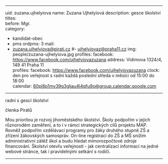 
---
uid: zuzana.ujhelyiova
name: Zuzana Ujhelyiová
description: gesce školství
titles:		
  before: Mgr. 	
category:
  - kandidat-obec
  - pms
ordpms: 3
mail:
  - zuzana.ujhelyiova@pirati.cz
  #- ujhelyiovaz@praha11.cz
img: people/zuzana-ujhelyiova.jpg
profiles:
  facebook: https://www.facebook.com/ujhelyiovazuzana
address: Vidimova 1324/4, 149 41 Praha 11 		 
profiles:
  facebook: https://www.facebook.com/ujhelyiovazuzana
clock: den pro veřejnost s radní každá poslední středa v měsíci od 15:00 do 18:00		 
calendar: 80pl8p1mv39g3gljau4l4qfu9o@group.calendar.google.com
---

radní s gescí školství

členka Pirátů

Mou prioritou je rozvoj jihoměstského školství. Školy podpořím v jejich různorodém zaměření, a to i v rámci strategických cílů projektu MAP. Rovněž podpořím vzdělávací programy pro žáky druhého stupně ZŠ a zřízení žákovských samospráv. On-line registrací do ZŠ a MŠ snížím administrativní zátěž škol a budu hledat mimorozpočtové zdroje financování. Školství otevřu veřejnosti - jak centralizací informací na jedné webové stránce, tak i pravidelnými setkání s rodiči.

---

